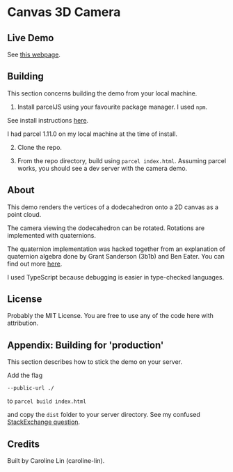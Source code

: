 # Canvas 3D Camera

## Live Demo

See [this webpage](http://caroline-lin.com/camera).

## Building

This section concerns building the demo from your local machine.

1. Install parcelJS using your favourite package manager. I used `npm`.

See install instructions [here](https://parceljs.org/).

I had parcel 1.11.0 on my local machine at the time of install.

2. Clone the repo.

3. From the repo directory, build using `parcel index.html`. Assuming parcel works, you should see a dev server with the camera demo.

## About

This demo renders the vertices of a dodecahedron onto a 2D canvas as a point cloud.

The camera viewing the dodecahedron can be rotated. Rotations are implemented with quaternions.

The quaternion implementation was hacked together from an explanation of quaternion algebra done by Grant Sanderson (3b1b) and Ben Eater. You can find out more [here](https://eater.net/quaternions).

I used TypeScript because debugging is easier in type-checked languages.

## License

Probably the MIT License. You are free to use any of the code here with attribution.

## Appendix: Building for 'production'

This section describes how to stick the demo on your server.

Add the flag

`--public-url ./`

to `parcel build index.html`

and copy the `dist` folder to your server directory. See my confused [StackExchange question](https://stackoverflow.com/questions/54048932/how-do-i-deploy-my-web-app-built-with-parceljs-on-my-ubuntu-18-10-server).

## Credits

Built by Caroline Lin (caroline-lin).
